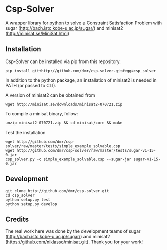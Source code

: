 Csp-Solver
==========

A wrapper library for python to solve a Constraint Satisfaction Problem with sugar (http://bach.istc.kobe-u.ac.jp/sugar/) and minisat2 (http://minisat.se/MiniSat.html)


Installation
------------

Csp-Solver can be installed via pip from this repository.

    pip install git+http://github.com/dmr/csp-solver.git#egg=csp_solver

In addition to the python package, an installation of minisat2 is needed in PATH (or passed to CLI).

A version of minisat2 can be obtained from

    wget http://minisat.se/downloads/minisat2-070721.zip

To compile a minisat binary, follow:

    unzip minisat2-070721.zip && cd minisat/core && make

Test the installation

    wget http://github.com/dmr/csp-solver/raw/master/tests/simple_example_solvable.csp
    wget http://github.com/dmr/csp-solver/raw/master/tests/sugar-v1-15-0.jar
    csp_solver.py -c simple_example_solvable.csp --sugar-jar sugar-v1-15-0.jar


Development
-----------

    git clone http://github.com/dmr/csp-solver.git
    cd csp_solver
    python setup.py test
    python setup.py develop


Credits
-------

The real work here was done by the development teams of sugar (http://bach.istc.kobe-u.ac.jp/sugar/) and minisat2 (https://github.com/niklasso/minisat.git). Thank you for your work!
